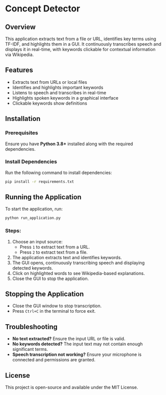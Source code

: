 # Concept Detector

## Overview
This application extracts text from a file or URL, identifies key terms using TF-IDF, and highlights them in a GUI. It continuously transcribes speech and displays it in real-time, with keywords clickable for contextual information via Wikipedia.

## Features
- Extracts text from URLs or local files
- Identifies and highlights important keywords
- Listens to speech and transcribes in real-time
- Highlights spoken keywords in a graphical interface
- Clickable keywords show definitions

## Installation
### Prerequisites
Ensure you have **Python 3.8+** installed along with the required dependencies.

### Install Dependencies
Run the following command to install dependencies:
```sh
pip install -r requirements.txt
```

## Running the Application
To start the application, run:
```sh
python run_application.py
```

### Steps:
1. Choose an input source:
   - Press `1` to extract text from a URL.
   - Press `2` to extract text from a file.
2. The application extracts text and identifies keywords.
3. The GUI opens, continuously transcribing speech and displaying detected keywords.
4. Click on highlighted words to see Wikipedia-based explanations.
5. Close the GUI to stop the application.

## Stopping the Application
- Close the GUI window to stop transcription.
- Press `Ctrl+C` in the terminal to force exit.

## Troubleshooting
- **No text extracted?** Ensure the input URL or file is valid.
- **No keywords detected?** The input text may not contain enough significant terms.
- **Speech transcription not working?** Ensure your microphone is connected and permissions are granted.

## License
This project is open-source and available under the MIT License.

